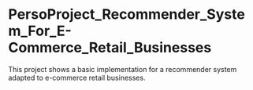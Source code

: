 # PersoProject_Recommender_System_For_E-Commerce_Retail_Businesses
This project shows a basic implementation for a recommender system adapted to e-commerce retail businesses.
